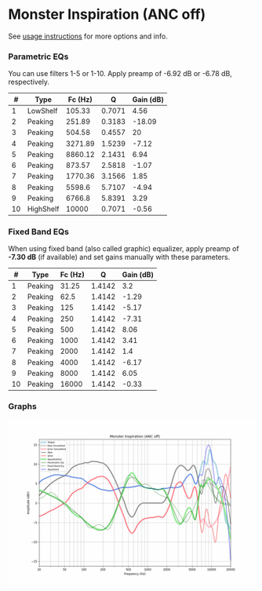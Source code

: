 # Monster Inspiration (ANC off)
See [usage instructions](https://github.com/jaakkopasanen/AutoEq#usage) for more options and info.

### Parametric EQs
You can use filters 1-5 or 1-10. Apply preamp of -6.92 dB or -6.78 dB, respectively.

|   # | Type      |   Fc (Hz) |      Q |   Gain (dB) |
|-----|-----------|-----------|--------|-------------|
|   1 | LowShelf  |    105.33 | 0.7071 |        4.56 |
|   2 | Peaking   |    251.89 | 0.3183 |      -18.09 |
|   3 | Peaking   |    504.58 | 0.4557 |       20    |
|   4 | Peaking   |   3271.89 | 1.5239 |       -7.12 |
|   5 | Peaking   |   8860.12 | 2.1431 |        6.94 |
|   6 | Peaking   |    873.57 | 2.5818 |       -1.07 |
|   7 | Peaking   |   1770.36 | 3.1566 |        1.85 |
|   8 | Peaking   |   5598.6  | 5.7107 |       -4.94 |
|   9 | Peaking   |   6766.8  | 5.8391 |        3.29 |
|  10 | HighShelf |  10000    | 0.7071 |       -0.56 |

### Fixed Band EQs
When using fixed band (also called graphic) equalizer, apply preamp of **-7.30 dB** (if available) and set gains manually with these parameters.

|   # | Type    |   Fc (Hz) |      Q |   Gain (dB) |
|-----|---------|-----------|--------|-------------|
|   1 | Peaking |     31.25 | 1.4142 |        3.2  |
|   2 | Peaking |     62.5  | 1.4142 |       -1.29 |
|   3 | Peaking |    125    | 1.4142 |       -5.17 |
|   4 | Peaking |    250    | 1.4142 |       -7.31 |
|   5 | Peaking |    500    | 1.4142 |        8.06 |
|   6 | Peaking |   1000    | 1.4142 |        3.41 |
|   7 | Peaking |   2000    | 1.4142 |        1.4  |
|   8 | Peaking |   4000    | 1.4142 |       -6.17 |
|   9 | Peaking |   8000    | 1.4142 |        6.05 |
|  10 | Peaking |  16000    | 1.4142 |       -0.33 |

### Graphs
![](./Monster%20Inspiration%20(ANC%20off).png)
